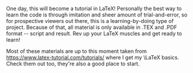 One day, this will become a tutorial in LaTeX! Personally the best way to learn the code is through imitation and sheer amount of trial-and-error, so for prospective viewers out there, this is a learning-by-doing type of project. Because of that, all material is only available in .TEX and .PDF format -- script and result. Rev up your LaTeX muscles and get ready to learn!

Most of these materials are up to this moment taken from https://www.latex-tutorial.com/tutorials/ where I get my \LaTeX basics. Check them out too, they're also a good place to start.